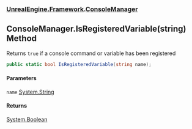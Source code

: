 ### [UnrealEngine.Framework](./UnrealEngine-Framework.md 'UnrealEngine.Framework').[ConsoleManager](./UnrealEngine-Framework-ConsoleManager.md 'UnrealEngine.Framework.ConsoleManager')
## ConsoleManager.IsRegisteredVariable(string) Method
Returns `true` if a console command or variable has been registered  
```csharp
public static bool IsRegisteredVariable(string name);
```
#### Parameters
<a name='UnrealEngine-Framework-ConsoleManager-IsRegisteredVariable(string)-name'></a>
`name` [System.String](https://docs.microsoft.com/en-us/dotnet/api/System.String 'System.String')  
  
#### Returns
[System.Boolean](https://docs.microsoft.com/en-us/dotnet/api/System.Boolean 'System.Boolean')  
